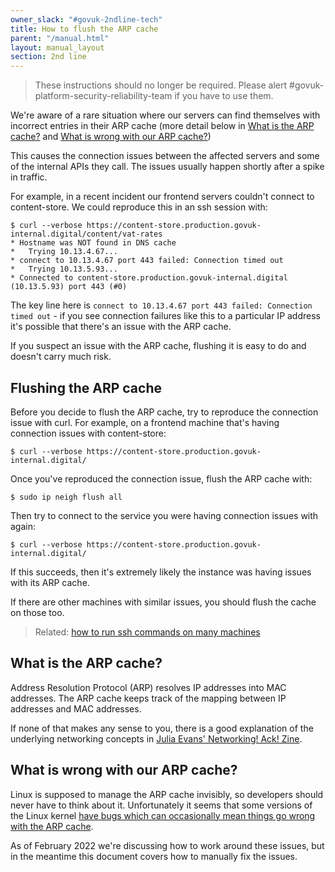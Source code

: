 ```yaml
---
owner_slack: "#govuk-2ndline-tech"
title: How to flush the ARP cache
parent: "/manual.html"
layout: manual_layout
section: 2nd line
---
```


> These instructions should no longer be required. Please alert #govuk-platform-security-reliability-team if you have to use them.

We're aware of a rare situation where our servers can find themselves with
incorrect entries in their ARP cache (more detail below in [What is the ARP
cache?](#what-is-the-arp-cache) and [What is wrong with our ARP cache?](#what-is-wrong-with-our-arp-cache))

This causes the connection issues between the affected servers and some of the
internal APIs they call. The issues usually happen shortly after a spike in
traffic.

For example, in a recent incident our frontend servers couldn't connect to
content-store. We could reproduce this in an ssh session with:

```
$ curl --verbose https://content-store.production.govuk-internal.digital/content/vat-rates
* Hostname was NOT found in DNS cache
*   Trying 10.13.4.67...
* connect to 10.13.4.67 port 443 failed: Connection timed out
*   Trying 10.13.5.93...
* Connected to content-store.production.govuk-internal.digital (10.13.5.93) port 443 (#0)
```

The key line here is `connect to 10.13.4.67 port 443 failed: Connection timed
out` - if you see connection failures like this to a particular IP address it's
possible that there's an issue with the ARP cache.

If you suspect an issue with the ARP cache, flushing it is easy to do and
doesn't carry much risk.

## Flushing the ARP cache

Before you decide to flush the ARP cache, try to reproduce the connection issue
with curl. For example, on a frontend machine that's having connection issues
with content-store:

```
$ curl --verbose https://content-store.production.govuk-internal.digital/
```

Once you've reproduced the connection issue, flush the ARP cache with:

```
$ sudo ip neigh flush all
```

Then try to connect to the service you were having connection issues with again:

```
$ curl --verbose https://content-store.production.govuk-internal.digital/
```

If this succeeds, then it's extremely likely the instance was having issues
with its ARP cache.

If there are other machines with similar issues, you should flush the cache on
those too.

> Related: [how to run ssh commands on many machines](/manual/howto-run-ssh-commands-on-many-machines.html)

## What is the ARP cache?

Address Resolution Protocol (ARP) resolves IP addresses into MAC addresses. The
ARP cache keeps track of the mapping between IP addresses and MAC addresses.

If none of that makes any sense to you, there is a good explanation of the
underlying networking concepts in [Julia Evans' Networking! Ack! Zine](https://jvns.ca/networking-zine.pdf).

## What is wrong with our ARP cache?

Linux is supposed to manage the ARP cache invisibly, so developers should never
have to think about it. Unfortunately it seems that some versions of the Linux
kernel [have bugs which can occasionally mean things go wrong with the ARP
cache](https://bugs.launchpad.net/ubuntu/+source/linux/+bug/1715812).

As of February 2022 we're discussing how to work around these issues, but in the
meantime this document covers how to manually fix the issues.
